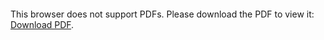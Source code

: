 <object data="christ-in-song/CIS1908pdfs/185.pdf" type="application/pdf" width="100%" height="1024px">
    <embed src="christ-in-song/CIS1908pdfs/185.pdf">
        <p>This browser does not support PDFs. Please download the PDF to view it: <a href="christ-in-song/CIS1908pdfs/185.pdf">Download PDF</a>.</p>
    </embed>
</object>
